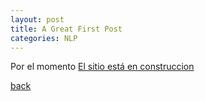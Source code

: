 ```yaml
---
layout: post
title: A Great First Post
categories: NLP
---
```


Por el momento
[El sitio está en construccion](docs/sitio-en-construccion-1024x640.jpg)

[back](./)
